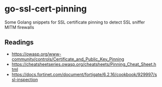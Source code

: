 # go-ssl-cert-pinning

Some Golang snippets for SSL certificate pinning to detect SSL sniffer MITM firewalls

## Readings

* <https://owasp.org/www-community/controls/Certificate_and_Public_Key_Pinning>
* <https://cheatsheetseries.owasp.org/cheatsheets/Pinning_Cheat_Sheet.html>
* <https://docs.fortinet.com/document/fortigate/6.2.16/cookbook/929997/ssl-inspection>
